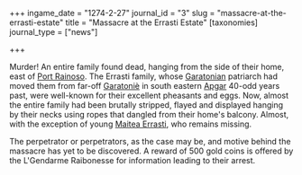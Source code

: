 +++
ingame_date = "1274-2-27"
journal_id = "3"
slug = "massacre-at-the-errasti-estate"
title = "Massacre at the Errasti Estate"
[taxonomies]
journal_type = ["news"]

+++

Murder! An entire family found dead, hanging from the side of their home, east of [Port Rainoso](@/locations/port-rainoso.md). The Errasti family, whose [Garatonian](@/ethnicities/garatonian.md) patriarch had moved them from far-off [Garatoniè](@/locations/garatonie.md) in south eastern [Apgar](@/locations/apgar.md) 40-odd years past, were well-known for their excellent pheasants and eggs. Now, almost the entire family had been brutally stripped, flayed and displayed hanging by their necks using ropes that dangled from their home's balcony. Almost, with the exception of young [Maitea Errasti](@/characters/maitea-errasti.md), who remains missing. 

The perpetrator or perpetrators, as the case may be, and motive behind the massacre has yet to be discovered. A reward of 500 gold coins is offered by the L'Gendarme Raibonesse for information leading to their arrest.
